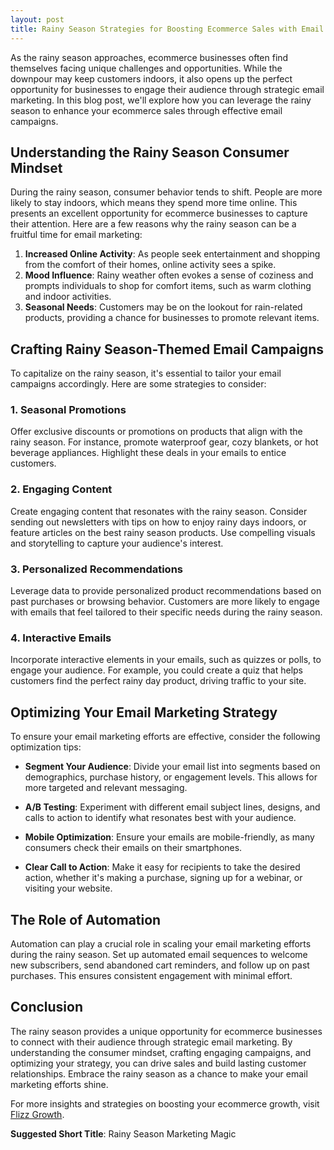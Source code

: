 ```yaml
---
layout: post
title: Rainy Season Strategies for Boosting Ecommerce Sales with Email Campaigns
---
```



As the rainy season approaches, ecommerce businesses often find themselves facing unique challenges and opportunities. While the downpour may keep customers indoors, it also opens up the perfect opportunity for businesses to engage their audience through strategic email marketing. In this blog post, we'll explore how you can leverage the rainy season to enhance your ecommerce sales through effective email campaigns.

## Understanding the Rainy Season Consumer Mindset

During the rainy season, consumer behavior tends to shift. People are more likely to stay indoors, which means they spend more time online. This presents an excellent opportunity for ecommerce businesses to capture their attention. Here are a few reasons why the rainy season can be a fruitful time for email marketing:

1. **Increased Online Activity**: As people seek entertainment and shopping from the comfort of their homes, online activity sees a spike.
2. **Mood Influence**: Rainy weather often evokes a sense of coziness and prompts individuals to shop for comfort items, such as warm clothing and indoor activities.
3. **Seasonal Needs**: Customers may be on the lookout for rain-related products, providing a chance for businesses to promote relevant items.

## Crafting Rainy Season-Themed Email Campaigns

To capitalize on the rainy season, it's essential to tailor your email campaigns accordingly. Here are some strategies to consider:

### 1. **Seasonal Promotions**

Offer exclusive discounts or promotions on products that align with the rainy season. For instance, promote waterproof gear, cozy blankets, or hot beverage appliances. Highlight these deals in your emails to entice customers.

### 2. **Engaging Content**

Create engaging content that resonates with the rainy season. Consider sending out newsletters with tips on how to enjoy rainy days indoors, or feature articles on the best rainy season products. Use compelling visuals and storytelling to capture your audience's interest.

### 3. **Personalized Recommendations**

Leverage data to provide personalized product recommendations based on past purchases or browsing behavior. Customers are more likely to engage with emails that feel tailored to their specific needs during the rainy season.

### 4. **Interactive Emails**

Incorporate interactive elements in your emails, such as quizzes or polls, to engage your audience. For example, you could create a quiz that helps customers find the perfect rainy day product, driving traffic to your site.

## Optimizing Your Email Marketing Strategy

To ensure your email marketing efforts are effective, consider the following optimization tips:

- **Segment Your Audience**: Divide your email list into segments based on demographics, purchase history, or engagement levels. This allows for more targeted and relevant messaging.

- **A/B Testing**: Experiment with different email subject lines, designs, and calls to action to identify what resonates best with your audience.

- **Mobile Optimization**: Ensure your emails are mobile-friendly, as many consumers check their emails on their smartphones.

- **Clear Call to Action**: Make it easy for recipients to take the desired action, whether it's making a purchase, signing up for a webinar, or visiting your website.

## The Role of Automation

Automation can play a crucial role in scaling your email marketing efforts during the rainy season. Set up automated email sequences to welcome new subscribers, send abandoned cart reminders, and follow up on past purchases. This ensures consistent engagement with minimal effort.

## Conclusion

The rainy season provides a unique opportunity for ecommerce businesses to connect with their audience through strategic email marketing. By understanding the consumer mindset, crafting engaging campaigns, and optimizing your strategy, you can drive sales and build lasting customer relationships. Embrace the rainy season as a chance to make your email marketing efforts shine.

For more insights and strategies on boosting your ecommerce growth, visit [Flizz Growth](https://flizzgrowth.com).

**Suggested Short Title**: Rainy Season Marketing Magic